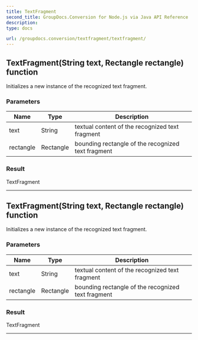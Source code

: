 ```yaml
---
title: TextFragment
second_title: GroupDocs.Conversion for Node.js via Java API Reference
description: 
type: docs

url: /groupdocs.conversion/textfragment/textfragment/
---
```


## TextFragment(String text, Rectangle rectangle) function
Initializes a new instance of the recognized text fragment.

### Parameters

| Name | Type | Description |
| --- | --- | --- |
| text | String | textual content of the recognized text fragment |
| rectangle | Rectangle | bounding rectangle of the recognized text fragment |

### Result
TextFragment


---


## TextFragment(String text, Rectangle rectangle) function
Initializes a new instance of the recognized text fragment.

### Parameters

| Name | Type | Description |
| --- | --- | --- |
| text | String | textual content of the recognized text fragment |
| rectangle | Rectangle | bounding rectangle of the recognized text fragment |

### Result
TextFragment


---



